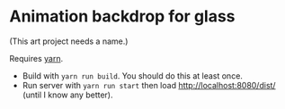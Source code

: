 # Animation backdrop for glass
(This art project needs a name.)

Requires [yarn](https://yarnpkg.com/).

* Build with `yarn run build`. You should do this at least once.
* Run server with `yarn run start` then load [http://localhost:8080/dist/](http://localhost:8080/dist/) (until I know any better).